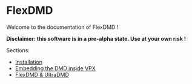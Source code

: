 # FlexDMD
Welcome to the documentation of FlexDMD !

<b>Disclaimer: this software is in a pre-alpha state. Use at your own risk !</b>

Sections:
* [Installation](./Installation.md)
* [Embedding the DMD inside VPX](./VPXDMD.md)
* [FlexDMD & UltraDMD](./UltraDMD.md)
